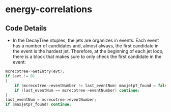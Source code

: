 # energy-correlations
## Code Details
- In the DecayTree ntuples, the jets are organizes in events. Each event has a number of candidates and, almost always, the first candidate in the event
is the hardest jet. Therefore, at the beginning of each jet loop, there is a block that makes sure to only check the first candidate in the event:
```C++
mcrecotree->GetEntry(evt);
if (evt != 0)
{
    if (mcrecotree->eventNumber != last_eventNum) maxjetpT_found = false;
    if (last_eventNum == mcrecotree->eventNumber) continue;
}
last_eventNum = mcrecotree->eventNumber;
if (maxjetpT_found) continue;
```
